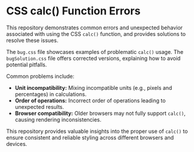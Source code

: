 # CSS calc() Function Errors

This repository demonstrates common errors and unexpected behavior associated with using the CSS `calc()` function, and provides solutions to resolve these issues.

The `bug.css` file showcases examples of problematic `calc()` usage. The `bugSolution.css` file offers corrected versions, explaining how to avoid potential pitfalls.

Common problems include:

* **Unit incompatibility:** Mixing incompatible units (e.g., pixels and percentages) in calculations.
* **Order of operations:** Incorrect order of operations leading to unexpected results.
* **Browser compatibility:** Older browsers may not fully support `calc()`, causing rendering inconsistencies.

This repository provides valuable insights into the proper use of `calc()` to ensure consistent and reliable styling across different browsers and devices.